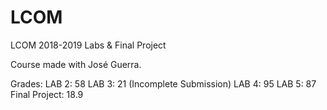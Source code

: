 # LCOM
LCOM 2018-2019 Labs &amp; Final Project

Course made with José Guerra.

Grades:
LAB 2: 58
LAB 3: 21 (Incomplete Submission)
LAB 4: 95
LAB 5: 87
Final Project: 18.9
